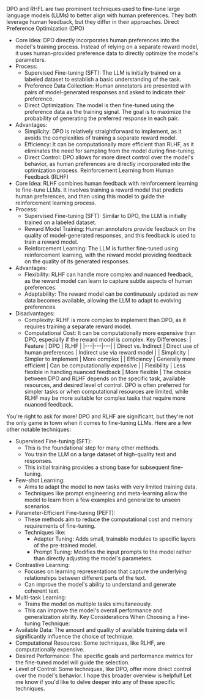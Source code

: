 DPO and RHFL are two prominent techniques used to fine-tune large language models (LLMs) to better align with human preferences. They both leverage human feedback, but they differ in their approaches.
Direct Preference Optimization (DPO)
 * Core Idea: DPO directly incorporates human preferences into the model's training process. Instead of relying on a separate reward model, it uses human-provided preference data to directly optimize the model's parameters.
 * Process:
   * Supervised Fine-tuning (SFT): The LLM is initially trained on a labeled dataset to establish a basic understanding of the task.
   * Preference Data Collection: Human annotators are presented with pairs of model-generated responses and asked to indicate their preference.
   * Direct Optimization: The model is then fine-tuned using the preference data as the training signal. The goal is to maximize the probability of generating the preferred response in each pair.
 * Advantages:
   * Simplicity: DPO is relatively straightforward to implement, as it avoids the complexities of training a separate reward model.
   * Efficiency: It can be computationally more efficient than RLHF, as it eliminates the need for sampling from the model during fine-tuning.
   * Direct Control: DPO allows for more direct control over the model's behavior, as human preferences are directly incorporated into the optimization process.
Reinforcement Learning from Human Feedback (RLHF)
 * Core Idea: RLHF combines human feedback with reinforcement learning to fine-tune LLMs. It involves training a reward model that predicts human preferences, and then using this model to guide the reinforcement learning process.
 * Process:
   * Supervised Fine-tuning (SFT): Similar to DPO, the LLM is initially trained on a labeled dataset.
   * Reward Model Training: Human annotators provide feedback on the quality of model-generated responses, and this feedback is used to train a reward model.
   * Reinforcement Learning: The LLM is further fine-tuned using reinforcement learning, with the reward model providing feedback on the quality of its generated responses.
 * Advantages:
   * Flexibility: RLHF can handle more complex and nuanced feedback, as the reward model can learn to capture subtle aspects of human preferences.
   * Adaptability: The reward model can be continuously updated as new data becomes available, allowing the LLM to adapt to evolving preferences.
 * Disadvantages:
   * Complexity: RLHF is more complex to implement than DPO, as it requires training a separate reward model.
   * Computational Cost: It can be computationally more expensive than DPO, especially if the reward model is complex.
Key Differences:
| Feature | DPO | RLHF |
|---|---|---|
| Direct vs. Indirect | Direct use of human preferences | Indirect use via reward model |
| Simplicity | Simpler to implement | More complex |
| Efficiency | Generally more efficient | Can be computationally expensive |
| Flexibility | Less flexible in handling nuanced feedback | More flexible |
The choice between DPO and RLHF depends on the specific task, available resources, and desired level of control. DPO is often preferred for simpler tasks or when computational resources are limited, while RLHF may be more suitable for complex tasks that require more nuanced feedback.


You're right to ask for more! DPO and RLHF are significant, but they're not the only game in town when it comes to fine-tuning LLMs. Here are a few other notable techniques:
 * Supervised Fine-tuning (SFT):
   * This is the foundational step for many other methods.
   * You train the LLM on a large dataset of high-quality text and responses.
   * This initial training provides a strong base for subsequent fine-tuning.
 * Few-shot Learning:
   * Aims to adapt the model to new tasks with very limited training data.
   * Techniques like prompt engineering and meta-learning allow the model to learn from a few examples and generalize to unseen scenarios.
 * Parameter-Efficient Fine-tuning (PEFT):
   * These methods aim to reduce the computational cost and memory requirements of fine-tuning.
   * Techniques like:
     * Adapter Tuning: Adds small, trainable modules to specific layers of the pre-trained model.
     * Prompt Tuning: Modifies the input prompts to the model rather than directly adjusting the model's parameters.
 * Contrastive Learning:
   * Focuses on learning representations that capture the underlying relationships between different parts of the text.
   * Can improve the model's ability to understand and generate coherent text.
 * Multi-task Learning:
   * Trains the model on multiple tasks simultaneously.
   * This can improve the model's overall performance and generalization ability.
Key Considerations When Choosing a Fine-tuning Technique:
 * Available Data: The amount and quality of available training data will significantly influence the choice of technique.
 * Computational Resources: Some techniques, like RLHF, are computationally expensive.
 * Desired Performance: The specific goals and performance metrics for the fine-tuned model will guide the selection.
 * Level of Control: Some techniques, like DPO, offer more direct control over the model's behavior.
I hope this broader overview is helpful! Let me know if you'd like to delve deeper into any of these specific techniques.

